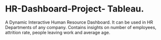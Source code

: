 # HR-Dashboard-Project- Tableau.
A Dynamic Interactive Human Resource Dashboard.
It can be used in HR Departments of any company.
Contains insights on number of employees, attrition rate, people leaving work and average age.
